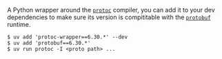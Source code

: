 A Python wrapper around the [`protoc`](https://github.com/protocolbuffers/protobuf) compiler, you can add it to your dev dependencies to make sure its version
is compititable with the [`protobuf`](https://pypi.org/project/protobuf/) runtime.

```console
$ uv add 'protoc-wrapper==6.30.*' --dev
$ uv add 'protobuf==6.30.*'
$ uv run protoc -I <proto path> ...
```
